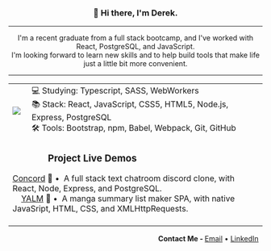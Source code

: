 <h3 align="center">👋 Hi there, I'm Derek. </h3> 

---

<p align="center">
  I'm a recent graduate from a full stack bootcamp, and I've worked with React, PostgreSQL, and JavaScript.<br>
  I'm looking forward to learn new skills and to help build tools that make life just a little bit more convenient.<br>
</p>

---

<table align="center">
  <tr>
    <td>
      <img
        src="https://github-readme-stats.vercel.app/api/top-langs/?username=luiderek&layout=compact&langs_count=4&theme=github_dark&title_color=C9D1D9&hide_border=true" />
    </td>
    <td>
      <div>💻 Studying: Typescript, SASS, WebWorkers</div>
      <div>
        📚 Stack: React, JavaScript, CSS5, HTML5, Node.js, Express, PostgreSQL
      </div>
      <div>🛠 Tools: Bootstrap, npm, Babel, Webpack, Git, GitHub</div>
    </td>
  </tr>
  <tr></tr>
  <!-- Empty table row to avoid the whole "every other" table styling effect -->
  <tr>
    <td colspan="2">
      <h3>
        &nbsp; &nbsp; &nbsp; &nbsp; &nbsp; &nbsp; &nbsp; Project Live Demos
      </h3>
      <div>
        <a href="https://chat-concord.herokuapp.com/">Concord</a> 💬 • &nbsp;A full stack
        text chatroom discord clone, with React, Node, Express, and PostgreSQL.
      </div>
      <div>
        &nbsp;&nbsp;&nbsp;
        <a href="https://luiderek.github.io/ajax-project/">YALM</a> 📝&nbsp;• &nbsp;A
        manga summary list maker SPA, with native JavaSript, HTML, CSS, and
        XMLHttpRequests.
      </div>
      <div>&nbsp;</div>
    </td>
  </tr>
</table>

<div align=right>
  <strong> Contact Me - </strong>
  <a href="mailto:luiderek@outlook.com">Email</a> •
  <a href="https://www.linkedin.com/in/derek-lui/">LinkedIn</a>
  &nbsp;
</div>

